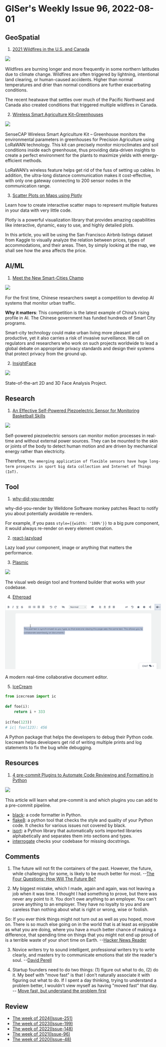 # GISer's Weekly Issue 96, 2022-08-01

## GeoSpatial

1. [2021 Wildfires in the U.S. and Canada](https://www.geographyrealm.com/2021-fires-in-the-u-s-and-canada/)

![](https://cdn.shortpixel.ai/spai/w_720+q_lossless+ret_img+to_webp/https://www.geographyrealm.com/wp-content/uploads/2021/07/map-air-temperatures-canada-pacific-northwest-nasa.jpg)

Wildfires are burning longer and more frequently in some northern latitudes due to climate change. Wildfires are often triggered by lightning, intentional land clearing, or human-caused accidents. Higher than normal temperatures and drier than normal conditions are further exacerbating conditions.

The recent heatwave that settles over much of the Pacific Northwest and Canada also created conditions that triggered multiple wildfires in Canada.

2. [Wireless Smart Agriculture Kit–Greenhouses](https://www.seeedstudio.com/Wireless-Smart-Agriculture-Kit-Greenhouses-p-4952.html)

![](https://lh3.googleusercontent.com/7N_T4OJWMBw-p6Or3KNMzlpxCxWugVOuYS_c4pV8gypCvvNLcEY8jcJDrBgf-BPbol1JycwjkbtKgug6pqeShujH6mNNXbenFTsVVvcSD73a1t6ik27nGAiJKBNtMuaEJ59DmZwE)

SenseCAP Wireless Smart Agriculture Kit – Greenhouse monitors the environmental parameters in greenhouses for Precision Agriculture using LoRaWAN technology. This kit can precisely monitor microclimates and soil conditions inside each greenhouse, thus providing data-driven insights to create a perfect environment for the plants to maximize yields with energy-efficient methods.

LoRaWAN’s wireless feature helps get rid of the fuss of setting up cables. In addition, the ultra-long distance communication makes it cost-effective, with only one gateway connecting to 200 sensor nodes in the communication range.

3. [Scatter Plots on Maps using Plotly](https://towardsdatascience.com/scatter-plots-on-maps-using-plotly-79f16aee17d0)

Learn how to create interactive scatter maps to represent multiple features in your data with very little code.

Plotly is a powerful visualization library that provides amazing capabilities like interactive, dynamic, easy to use, and highly detailed plots.

In this article, you will be using the San Francisco Airbnb listings dataset from Kaggle to visually analyze the relation between prices, types of accommodations, and their areas. Then, by simply looking at the map, we shall see how the area affects the price.

## AI/ML

1. [Meet the New Smart-Cities Champ](https://read.deeplearning.ai/the-batch/issue-102/)

![](https://dl-staging-website.ghost.io/content/images/2021/07/CITY--1-.gif)

For the first time, Chinese researchers swept a competition to develop AI systems that monitor urban traffic.

**Why it matters**: This competition is the latest example of China’s rising profile in AI. The Chinese government has funded hundreds of Smart City programs.

Smart-city technology could make urban living more pleasant and productive, yet it also carries a risk of invasive surveillance. We call on regulators and researchers who work on such projects worldwide to lead a global debate on appropriate privacy standards and design their systems that protect privacy from the ground up.

2. [InsightFace](https://github.com/deepinsight/insightface)

![](https://camo.githubusercontent.com/94afea3fd9149d1859c601e5f396b2d57ed803d8cc1401fcbdc76e669e162943/68747470733a2f2f696e7369676874666163652e61692f6173736574732f696d672f6769746875622f666163657265636f676e6974696f6e66726f6d766964656f2e504e47)

State-of-the-art 2D and 3D Face Analysis Project.

## Research

1. [An Effective Self-Powered Piezoelectric Sensor for Monitoring Basketball Skills](https://www.mdpi.com/1424-8220/21/15/5144)

![](https://www.mdpi.com/sensors/sensors-21-05144/article_deploy/html/images/sensors-21-05144-g001-550.jpg)

Self-powered piezoelectric sensors can monitor motion processes in real-time and without external power sources. They can be mounted to the skin or joints of the body to detect human motion and are driven by mechanical energy rather than electricity.

Therefore, `the emerging application of flexible sensors have huge long-term prospects in sport big data collection and Internet of Things (IoT).`

## Tool

1. [why-did-you-render](https://github.com/welldone-software/why-did-you-render#readme)

why-did-you-render by Welldone Software monkey patches React to notify you about potentially avoidable re-renders.

For example, if you pass `style={{width: '100%'}}` to a big pure component, it would always re-render on every element creation.

2. [react-lazyload](https://github.com/twobin/react-lazyload)

Lazy load your component, image or anything that matters the performance.

3. [Plasmic](https://github.com/plasmicapp/plasmic)

![](https://site-assets.plasmic.app/642cae58c19cd41e74e958f311dd9423.png)

The visual web design tool and frontend builder that works with your codebase.

4. [Etherpad](https://github.com/ether/etherpad-lite)

![](https://github.com/ether/etherpad-lite/raw/develop/doc/images/etherpad_demo.gif)

A modern real-time collaborative document editor.

5. [IceCream](https://github.com/gruns/icecream)

```python
from icecream import ic

def foo(i):
    return i + 333

ic(foo(123))
# ic| foo(123): 456
```

A Python package that helps the developers to debug their Python code. Icecream helps developers get rid of writing multiple prints and log statements to fix the bug while debugging.

## Resources

1. [4 pre-commit Plugins to Automate Code Reviewing and Formatting in Python](https://towardsdatascience.com/4-pre-commit-plugins-to-automate-code-reviewing-and-formatting-in-python-c80c6d2e9f5)

![](https://miro.medium.com/max/3262/1*VoFV8eM4iTCjZt7akM243Q.png)

This article will learn what pre-commit is and which plugins you can add to a pre-commit pipeline.

- [black](https://black.readthedocs.io/en/stable/): a code formatter in Python.
- [flake8](https://flake8.pycqa.org/en/latest/): a python tool that checks the style and quality of your Python code. It checks for various issues not covered by black.
- [isort](https://github.com/PyCQA/isort): a Python library that automatically sorts imported libraries alphabetically and separates them into sections and types.
- [interrogate](https://interrogate.readthedocs.io/en/latest/index.html?highlight=pre-commit) checks your codebase for missing docstrings.

## Comments

1. The future will not fit the containers of the past. However, the future, while challenging for some, is likely to be much better for most.
   --[The Four Questions: How Will The Future Be?](https://rishad.substack.com/p/the-four-questions-how-will-the-future)

2. My biggest mistake, which I made, again and again, was not leaving a job when it was time. I thought I had something to prove, but there was never any point to it. You don't owe anything to an employer. You can't prove anything to an employer. They have no loyalty to you and are careless than nothing about what is right or wrong, wise or foolish.

So: If you ever think things might not turn out as well as you hoped, move on. There is so much else going on in the world that is at least as enjoyable as what you are doing, where you have a much better chance of making a difference, that spending time on things that you might not end up proud of is a terrible waste of your short time on Earth.
--[Hacker News Reader](https://news.ycombinator.com/item?id=27565815)

3. Novice writers try to sound intelligent, professional writers try to write clearly, and masters try to communicate emotions that stir the reader's soul.
   --[David Perell](https://twitter.com/david_perell/status/1409610371527233539)

4. Startup founders need to do two things: (1) figure out what to do, (2) do it. My beef with "move fast" is that I don't naturally associate it with figuring out what to do. If I spent a day thinking, trying to understand a problem better, I wouldn't view myself as having "moved fast" that day.
   -- [Move fast, but understand the problem first](https://jacobobryant.com/blog/understand/)

## Review

- [The week of 2024(Issue-251)](../2024/issue-251.md)
- [The week of 2023(Issue-199)](../2023/issue-199.md)
- [The week of 2022(Issue-148)](../2022/issue-148.md)
- [The week of 2021(Issue-96)](../2021/issue-96.md)
- [The week of 2020(Issue-48)](../2020/issue-48.md)
